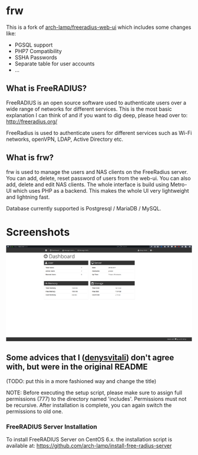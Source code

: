 # frw

This is a fork of [arch-lamp/freeradius-web-ui](https://github.com/arch-lamp/freeradius-web-ui) which
includes some changes like:
- PGSQL support
- PHP7 Compatibility
- SSHA Passwords
- Separate table for user accounts
- ...

## What is FreeRADIUS?

FreeRADIUS is an open source software used to authenticate users over a wide range of networks for different services. This is the most basic explanation I can think of and if you want to dig deep, please head over to:
http://freeradius.org/

FreeRadius is used to authenticate users for different services such as Wi-Fi networks, openVPN, LDAP, Active Directory etc.

## What is frw?

frw is used to manage the users and NAS clients on the FreeRadius server. You can add, delete, reset password of users from the web-ui. You can also add, delete and edit NAS clients. The whole interface is build using Metro-UI which uses PHP as a backend. This makes the whole UI very lightweight and lightning fast.

Database currently supported is Postgresql / MariaDB / MySQL.


# Screenshots
![Dashboard](/screenshots/1.png)

## Some advices that I ([denysvitali](https://github.com/denysvitali/)) don't agree with, but were in the original README

(TODO: put this in a more fashioned way and change the title)

NOTE: Before executing the setup script, please make sure to assign full permissions (777) to the directory named 'includes'. Permissions must not be recursive. After installation is complete, you can again switch the permissions to old one.
### FreeRADIUS Server Installation
To install FreeRADIUS Server on CentOS 6.x. the installation script is available at: https://github.com/arch-lamp/install-free-radius-server
